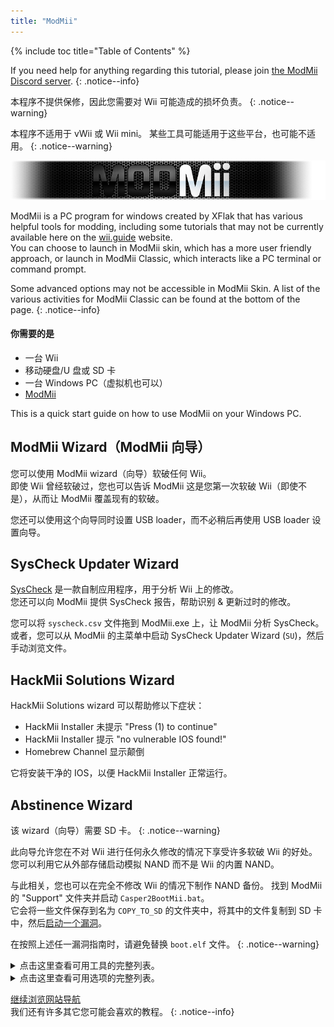 ```yaml
---
title: "ModMii"
---
```


{% include toc title="Table of Contents" %}

If you need help for anything regarding this tutorial, please join [the ModMii Discord server](https://discord.gg/cMnBRACQwQ).
{: .notice--info}

本程序不提供保修，因此您需要对 Wii 可能造成的损坏负责。
{: .notice--warning}

本程序不适用于 vWii 或 Wii mini。 某些工具可能适用于这些平台，也可能不适用。
{: .notice--warning}

![ModMii](/images/Modmii/modmii.png)

ModMii is a PC program for windows created by XFlak that has various helpful tools for modding, including some tutorials that may not be currently available here on the [wii.guide](site-navigation) website. <br> You can choose to launch in ModMii skin, which has a more user friendly approach, or launch in ModMii Classic, which interacts like a PC terminal or command prompt.

Some advanced options may not be accessible in ModMii Skin. A list of the various activities for ModMii Classic can be found at the bottom of the page.
{: .notice--info}

#### 你需要的是

* 一台 Wii
* 移动硬盘/U 盘或 SD 卡
* 一台 Windows PC（虚拟机也可以）
* [ModMii](https://modmii.github.io/)

This is a quick start guide on how to use ModMii on your Windows PC.

## ModMii Wizard（ModMii 向导）

您可以使用 ModMii wizard（向导）软破任何 Wii。 <br> 即使 Wii 曾经软破过，您也可以告诉 ModMii 这是您第一次软破 Wii（即使不是），从而让 ModMii 覆盖现有的软破。

您还可以使用这个向导同时设置 USB loader，而不必稍后再使用 USB loader 设置向导。

## SysCheck Updater Wizard

[SysCheck](syscheck) 是一款自制应用程序，用于分析 Wii 上的修改。 <br> 您还可以向 ModMii 提供 SysCheck 报告，帮助识别 & 更新过时的修改。

您可以将 `syscheck.csv` 文件拖到 ModMii.exe 上，让 ModMii 分析 SysCheck。 或者，您可以从 ModMii 的主菜单中启动 SysCheck Updater Wizard (`SU`)，然后手动浏览文件。

## HackMii Solutions Wizard

HackMii Solutions wizard 可以帮助修以下症状：
  - HackMii Installer 未提示 "Press (1) to continue"
  - HackMii Installer 提示 "no vulnerable IOS found!"
  - Homebrew Channel 显示颠倒

它将安装干净的 IOS，以便 HackMii Installer 正常运行。

## Abstinence Wizard

该 wizard（向导）需要 SD 卡。
{: .notice--warning}

此向导允许您在不对 Wii 进行任何永久修改的情况下享受许多软破 Wii 的好处。 您可以利用它从外部存储启动模拟 NAND 而不是 Wii 的内置 NAND。

与此相关，您也可以在完全不修改 Wii 的情况下制作 NAND 备份。 找到 ModMii 的 "Support" 文件夹并启动 `Casper2BootMii.bat`。 <br> 它会将一些文件保存到名为 `COPY_TO_SD` 的文件夹中，将其中的文件复制到 SD 卡中，然后[启动一个漏洞](get-started)。

在按照上述任一漏洞指南时，请避免替换 `boot.elf` 文件。
{: .notice--warning}


<details id="Modmii-Tools" class="notice--info" markdown="1">
<summary><a>点击这里查看可用工具的完整列表。</a></summary>

| 工具                                                                          | 描述                                                                                                                 |
| --------------------------------------------------------------------------- | ------------------------------------------------------------------------------------------------------------------ |
| W = ModMii Wizard <-- Start Here to Mod Your Wii!                           | 该选项可用于首次修改 Wii 或重新修改以前修改过的 Wii。                                                                                    |
| SU = SysCheck Updater Wizard (update only your outdated softmods)           | 此选项适用于已经在 wii 上安装了 DarkCorp/Ciosspaghetti 旧修改的用户，这些修改可能会给最新的自制固件带来问题。                                              |
| U = USB-Loader Setup Wizard                                                 | 此选项可帮助您正确设置 USB loader，以便从 SD 或移动硬盘加载磁盘备份。                                                                         |
| H = HackMii Solutions Wizard (Upside-Down HBC\No Vulnerable IOS Fix)       | 此选项适用于使用 HackMii Installer 时遇到问题的用户，或者它们的 homebrew channel 显示颠倒，或者安装了 DarkCorp/Ciosspaghetti 但没有 homebrew channel。 |
| AW = Abstinence Wizard (Non-permanent Wii Hacks)                            | 此选项适用于不想对 Wii 进行任何永久性修改，但又想获得自制所能提供的一些好处的用户。                                                                       |
| RC = Region Change Wizard                                                   | 此选项可在不使 Wii 变砖的情况下更改区域（这是互联网上最好的区域更改教程！）。                                                                          |
| S = SNEEK Installation, EmuNAND Builder\Modifier, Game Bulk Extractor      | 此选项帮助您在 SD 或 USB 上正确设置 EmuNAND（又名 neek2o）。 emunand 的优势包括为保存的游戏或频道提供额外的存储空间。 以及不对 Wii 进行任何永久性修改的好处。                 |
| F = open a File or Folder with ModMii for many more functions!              | 该选项是一种高级工具，对开发人员特别有用。                                                                                              |
| 1 = Download Page 1 (System Menus, IOSs, MIOSs, Channels, etc.)             | 此选项将打开第一个下载页面，其中包括系统菜单的大部分关键部分（从 NUS 下载）。                                                                          |
| 2 = Download Page 2 (Apps, USB-Loader Files, CheatCodes, etc.)              | 此选项将打开第二个下载页面，其中包括针对 Wii 的漏洞和实用应用，包括一些 PC 程序。                                                                      |
| 3 = Download Page 3 (System Menu Themes)                                    | 此选项将打开第三个下载页面，其中包括一些系统菜单主题和安装系统菜单主题所需的项目（从 NUS 下载基本应用）。                                                            |
| 4 = Download Page 4 (cIOSs and cMIOSs)                                      | 此选项将打开第四个下载页面，其中包括用于 USB loader 的 cIOS 和 cMIOS。 建议只安装推荐的 cios，除非您打算进行一些测试。                                         |
| A = Advanced Downloads and Forwarder DOL\ISO Builder                       | 此选项是一个高级工具，用于更好地定制下载，或构建用于转发器（在系统菜单上访问 Wii 应用程序的频道）的 dol 可执行文件。                                                    |
| L = Load Download Queue                                                     | 此选项将下载 Wii 系统菜单所需的所有标题（从 NUS 下载标题）                                                                                 |
| C = Build Config Files for Bootmii, Wad Manager or Multi-Mod Manager        | 该选项可帮助您构建某些应用程序所需的配置文件。                                                                                            |
| FC = File Cleanup & App Updater: Update Apps and\or remove un-needed files | 此选项对于想要清理 SD 或 USB 中被认为过时、无用或不再支持的应用程序的人来说非常有用。                                                                    |
| M = ModMii Skin Mode: use your mouse instead of your keyboard!              | This option will launch ModMii skin mode. 某些高级功能可能无法在此视图中使用。                                                       |

</details>

<details id="Modmii-Options" class="notice--info" markdown="1">
<summary><a>点击这里查看可用选项的完整列表。</a></summary>

| 选项                                                               | 描述                                                                                                    |
| ---------------------------------------------------------------- | ----------------------------------------------------------------------------------------------------- |
| D = Change Drive letter:                                         | 更改 SD 文件的保存位置。                                                                                        |
| DU = Change Drive letter for USB:                                | 更改 USB 文件的保存位置。                                                                                       |
| d2x = change d2x cIOS version built:                             | Changes the cios version ModMii downloads.                                                            |
| H = Hermes cIOSs (202 & 222-224) will also be recommended        | 允许在 syscheck updater 中推荐并下载 Hermes IOS（将在禁用时存根）。                                                      |
| CM = cMIOS included in recommended cIOSs                         | 允许在 syscheck updater 中推荐并下载 cMIOS（如果禁用则安装原始 MIOS）。                                                    |
| E = Extra Brick Protection in ModMii Wizard Guides               | Enables ModMiis Extra Brick Protection IOSes to be recommended and used in the syscheck updater tool. |
| U = Update IOSs. Wizard/SysCheck-Updater to update Active IOSs   | 将现有 IOS 更新为 NUS 上的最新版本。                                                                               |
| AU = Auto-Updating downloads will skip update check if cached    | 如果文件已在队列中，将跳过下载。                                                                                      |
| FWD = Install USB-Loader Forwarder in ModMii Wizard Guides       | 将在 USB loader 向导指南中包含 USB loader 转发程序的 wad 文件。                                                        |
| PC = PC Programs Save Location                                   | 更改可下载 PC 程序的保存位置。                                                                                     |
| RS = Root Save: Save IOSs\MIOSs to Root instead of WAD Folder   | 将 IOS\MIOS 保存到根目录而不是 WAD 文件夹。                                                                        |
| 1 = Do not Keep 00000001 or NUS Folders for IOSs\MIOSs\SMs etc | 删除用于编译 wad 文件的文件夹，只提供 wad 文件。                                                                         |
| n2o = neek2o - build mod of s\uneek instead of original         | 在 EmuNAND builder 中使用经过改进版本的 neek2o。                                                                  |
| SSD = SNEEK and SNEEK+DI SD Access                               | 允许访问 SD 卡上的 SNEEK 和 SNEEK+DI。                                                                         |
| F = Font.bin Colour for SNEEK/UNEEK                              | 更改 neek2o 的字体颜色。                                                                                      |
| SV = SNEEK Verbose Output                                        | 显示有关 EmuNAND 的额外信息。                                                                                   |
| V = Verbose for ModMii Skin & nandBinCheck                       | 显示另一个窗口，其中包含有关 nand 检查的额外信息。                                                                          |
| SO = Play sound at Finish                                        | 下载成功后或播放一段有趣的小曲。                                                                                      |
| A = Auto-Update ModMii at program start                          | Will automatically check for updates when ModMii is launched.                                         |
| N = Check for New versions of ModMii right now                   | Will check online for a ModMii update.                                                                |

</details>

[继续浏览网站导航](site-navigation)<br> 我们还有许多其它您可能会喜欢的教程。
{: .notice--info}
